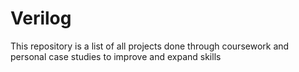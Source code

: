 # Verilog
This repository is a list of all projects done through coursework and personal case studies to improve and expand skills
